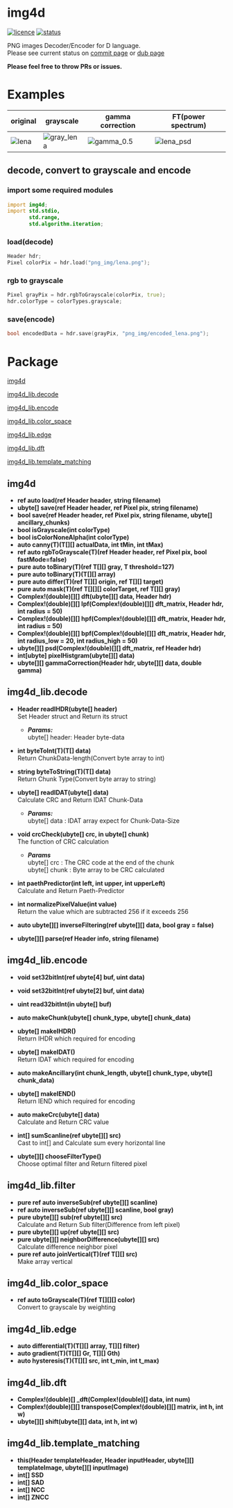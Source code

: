 # img4d  
[![licence](https://img.shields.io/github/license/DYGV/img4d.svg)](https://img.shields.io/github/license/DYGV/img4d.svg) 
[![status](https://travis-ci.org/DYGV/img4d.svg?branch=master)](https://travis-ci.org/DYGV/img4d) 

PNG images Decoder/Encoder for D language.  
Please see current status on [commit page](https://github.com/DYGV/img4d/commits/master) or [dub page](https://code.dlang.org/packages/img4d)  

**Please feel free to throw PRs or issues.**  

# Examples  
|original|grayscale|gamma correction|FT(power spectrum)|
|---|---|---|---|
|![lena](https://user-images.githubusercontent.com/8480644/65213958-208c2e80-dae3-11e9-9bb4-fc5b7b2618f3.png)|![gray_lena](https://user-images.githubusercontent.com/8480644/65214007-4285b100-dae3-11e9-95b8-d5863a2c0369.png)|![gamma_0.5](https://user-images.githubusercontent.com/8480644/65214075-7eb91180-dae3-11e9-950f-3d48cef34447.png)|![lena_psd](https://user-images.githubusercontent.com/8480644/65214083-8aa4d380-dae3-11e9-9fe8-b51dd6c7a582.png)|
## decode, convert to grayscale and encode
### import some required modules
```D
import img4d;
import std.stdio,
       std.range,
       std.algorithm.iteration;
```
### load(decode)
```D
Header hdr;
Pixel colorPix = hdr.load("png_img/lena.png");
```
### rgb to grayscale
```D
Pixel grayPix = hdr.rgbToGrayscale(colorPix, true);
hdr.colorType = colorTypes.grayscale;
```
### 
### save(encode)
```D
bool encodedData = hdr.save(grayPix, "png_img/encoded_lena.png");
```    
# Package  
 [img4d](https://github.com/DYGV/img4d/blob/master/README.md#img4d)  
 
 [img4d_lib.decode](https://github.com/DYGV/img4d/blob/master/README.md#img4d_libdecode)  
 
 [img4d_lib.encode](https://github.com/DYGV/img4d/blob/master/README.md#img4d_libencode)  
 
 [img4d_lib.color_space](https://github.com/DYGV/img4d/blob/master/README.md#img4d_libcolor_space)  
 
 [img4d_lib.edge](https://github.com/DYGV/img4d/blob/master/README.md#img4d_libedge)  
 
 [img4d_lib.dft](https://github.com/DYGV/img4d/blob/master/README.md#img4d_libdft) 
 
 [img4d_lib.template_matching](https://github.com/DYGV/img4d/blob/master/README.md#img4d_libtemplate_matching) 
   
   
## img4d
-  **ref auto load(ref Header header, string filename)**  
-  **ubyte[] save(ref Header header, ref Pixel pix, string filename)**  
-  **bool save(ref Header header, ref Pixel pix, string filename, ubyte[] ancillary_chunks)** 
-  **bool isGrayscale(int colorType)**
-  **bool isColorNoneAlpha(int colorType)**
-  **auto canny(T)(T[][] actualData, int tMin, int tMax)**  
-  **ref auto rgbToGrayscale(T)(ref Header header, ref Pixel pix, bool fastMode=false)**  
-  **pure auto toBinary(T)(ref T[][] gray, T threshold=127)**  
-  **pure auto toBinary(T)(T[][] array)**  
-  **pure auto differ(T)(ref T[][] origin, ref T[][] target)**  
-  **pure auto mask(T)(ref T[][][] colorTarget, ref T[][] gray)**  
-  **Complex!(double)[][] dft(ubyte[][] data, Header hdr)** 
-  **Complex!(double)[][] lpf(Complex!(double)[][] dft_matrix, Header hdr, int radius = 50)** 
-  **Complex!(double)[][] hpf(Complex!(double)[][] dft_matrix, Header hdr, int radius = 50)** 
-  **Complex!(double)[][] bpf(Complex!(double)[][] dft_matrix, Header hdr, int radius_low = 20, int radius_high = 50)** 
-  **ubyte[][] psd(Complex!(double)[][] dft_matrix, ref Header hdr)** 
-  **int[ubyte] pixelHistgram(ubyte[][] data)** 
-  **ubyte[][] gammaCorrection(Header hdr, ubyte[][] data, double gamma)** 
  
## img4d_lib.decode  
-  **Header readIHDR(ubyte[] header)**  
Set Header struct and Return its struct  
   - ***Params:***  
ubyte[] header: Header byte-data  
  
- **int byteToInt(T)(T[] data)**  
Return ChunkData-length(Convert byte array to int)   
  
- **string byteToString(T)(T[] data)**  
Return Chunk Type(Convert byte array to string)   
  
- **ubyte[] readIDAT(ubyte[] data)**  
Calculate CRC and Return IDAT Chunk-Data  
   - ***Params:***  
ubyte[] data : IDAT array expect for Chunk-Data-Size  
  
- **void crcCheck(ubyte[] crc, in ubyte[] chunk)**  
The function of CRC calculation  
  - ***Params***  
ubyte[] crc : The CRC code at the end of the chunk  
ubyte[] chunk : Byte array to be CRC calculated  
  
- **int paethPredictor(int left, int upper, int upperLeft)**  
Calculate and Return Paeth-Predictor  
- **int normalizePixelValue(int value)**  
Return the value which are subtracted 256 if it exceeds 256  
- **auto ubyte[][] inverseFiltering(ref ubyte[][] data, bool gray = false)**  
- **ubyte[][] parse(ref Header info, string filename)**  
## img4d_lib.encode  

-  **void set32bitInt(ref ubyte[4] buf, uint data)** 
-  **void set32bitInt(ref ubyte[2] buf, uint data)** 
-  **uint read32bitInt(in ubyte[] buf)** 
-  **auto makeChunk(ubyte[] chunk_type, ubyte[] chunk_data)**
-  **ubyte[] makeIHDR()**  
Return IHDR which required for encoding  
- **ubyte[] makeIDAT()**  
Return IDAT which required for encoding  
- **auto makeAncillary(int chunk_length, ubyte[] chunk_type, ubyte[] chunk_data)**  
- **ubyte[] makeIEND()**  
Return IEND which required for encoding  
- **auto makeCrc(ubyte[] data)**  
Calculate and Return CRC value  

- **int[] sumScanline(ref ubyte[][] src)**  
Cast to int[] and Calculate sum every horizontal line  
- **ubyte[][] chooseFilterType()**  
Choose optimal filter and Return filtered pixel

## img4d_lib.filter  
- **pure ref auto inverseSub(ref ubyte[][] scanline)**  
- **ref auto inverseSub(ref ubyte[][] scanline, bool gray)**
- **pure ubyte[][] sub(ref ubyte[][] src)**  
Calculate and Return Sub filter(Difference from left pixel)
- **pure ubyte[][] up(ref ubyte[][] src)**  
- **pure ubyte[][] neighborDifference(ubyte[][] src)**  
Calculate difference neighbor pixel
- **pure ref auto joinVertical(T)(ref T[][] src)**  
Make array vertical
 
## img4d_lib.color_space  
- **ref auto toGrayscale(T)(ref T[][][] color)**  
Convert to grayscale by weighting  
## img4d_lib.edge  
- **auto differential(T)(T[][] array, T[][] filter)**  
- **auto gradient(T)(T[][] Gr, T[][] Gth)**  
- **auto hysteresis(T)(T[][] src, int t_min, int t_max)**  
 
## img4d_lib.dft
-  **Complex!(double)[] _dft(Complex!(double)[] data, int num)**  
-  **Complex!(double)[][] transpose(Complex!(double)[][] matrix, int h, int w)** 
-  **ubyte[][] shift(ubyte[][] data, int h, int w)**  
 
## img4d_lib.template_matching
-  **this(Header templateHeader, Header inputHeader, ubyte[][] templateImage, ubyte[][] inputImage)**  
-  **int[] SSD**  
-  **int[] SAD**  
-  **int[] NCC**  
-  **int[] ZNCC**  
